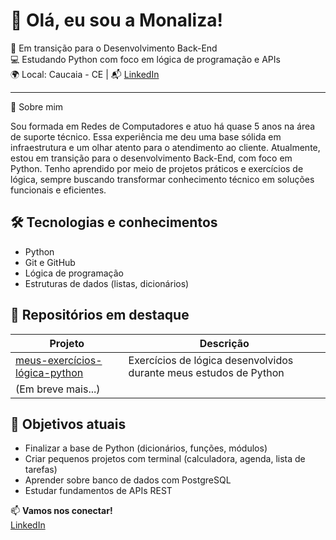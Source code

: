 # 👋 Olá, eu sou a Monaliza!

🎯 Em transição para o Desenvolvimento Back-End  
💻 Estudando Python com foco em lógica de programação e APIs  
🌍 Local: Caucaia - CE | 📬 [LinkedIn](https://www.linkedin.com/in/monaliza-vasconcelos-08a004197)

---

💼 Sobre mim

Sou formada em Redes de Computadores e atuo há quase 5 anos na área de suporte técnico. Essa experiência me deu uma base sólida em infraestrutura e um olhar atento para o atendimento ao cliente. Atualmente, estou em transição para o desenvolvimento Back-End, com foco em Python. Tenho aprendido por meio de projetos práticos e exercícios de lógica, sempre buscando transformar conhecimento técnico em soluções funcionais e eficientes.

## 🛠️ Tecnologias e conhecimentos

- Python
- Git e GitHub
- Lógica de programação
- Estruturas de dados (listas, dicionários)

## 📌 Repositórios em destaque

| Projeto | Descrição |
|--------|------------|
| [meus-exercícios-lógica-python](https://github.com/Monaliza-Vasconcelos/meus-exercicios-lógica-python) | Exercícios de lógica desenvolvidos durante meus estudos de Python |
| (Em breve mais...) | |

## 🚀 Objetivos atuais

- Finalizar a base de Python (dicionários, funções, módulos)
- Criar pequenos projetos com terminal (calculadora, agenda, lista de tarefas)
- Aprender sobre banco de dados com PostgreSQL
- Estudar fundamentos de APIs REST

📫 **Vamos nos conectar!**  
[LinkedIn](https://www.linkedin.com/in/monaliza-vasconcelos-08a004197)
